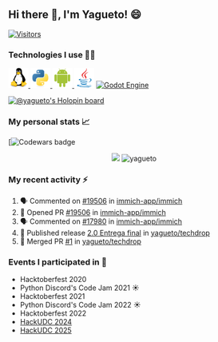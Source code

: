 ## Hi there 👋, I'm Yagueto! 😄


[![Visitors](https://hits.sh/github.com/yagueto/yagueto.svg?style=for-the-badge&label=Visitors&color=007ec6)](https://hits.sh/github.com/yagueto/yagueto/)

### Technologies I use 👨‍💻

<p align="left"> 
<a href="https://www.linux.org" target="_blank"><img src="https://raw.githubusercontent.com/devicons/devicon/master/icons/linux/linux-original.svg" alt="linux" width="40" height="40"/> </a> 
<a href="https://www.python.org" target="_blank"><img src="https://raw.githubusercontent.com/devicons/devicon/master/icons/python/python-original.svg" alt="python" width="40" height="40"/> </a> 
<a href="https://developer.android.com" target="_blank"> <img src="https://raw.githubusercontent.com/devicons/devicon/master/icons/android/android-original.svg" alt="android" width="40" height="40"/> </a>
<a href="https://www.java.com" target="_blank"><img src="https://raw.githubusercontent.com/devicons/devicon/master/icons/java/java-original.svg" alt="java" width="40" height="40"/></a>
<a href="https://www.godotengine.org" target="_blank"><img src="https://cdn.jsdelivr.net/gh/devicons/devicon/icons/godot/godot-original.svg" alt="Godot Engine" width="40" height="40"/> </a>

[![@yagueto's Holopin board](https://holopin.me/yagueto)](https://holopin.io/@yagueto)

### My personal stats 📈
[![Codewars badge](https://www.codewars.com/users/Yagueto/badges/small)
<div align="center"> 
  <a>
    <img src=https://github-readme-stats.vercel.app/api?username=yagueto&count_private=true&show_icons=true width=50%></img>
  </a>
  <img src="https://github-readme-streak-stats.herokuapp.com/?user=yagueto" alt="yagueto" width=49% />
</div>


### My recent activity ⚡

  <!--START_SECTION:activity-->
1. 🗣 Commented on [#19506](https://github.com/immich-app/immich/pull/19506#issuecomment-3001289946) in [immich-app/immich](https://github.com/immich-app/immich)
2. 💪 Opened PR [#19506](https://github.com/immich-app/immich/pull/19506) in [immich-app/immich](https://github.com/immich-app/immich)
3. 🗣 Commented on [#17980](https://github.com/immich-app/immich/issues/17980#issuecomment-2954094988) in [immich-app/immich](https://github.com/immich-app/immich)
4. 🚀 Published release [2.0 Entrega final](https://github.com/yagueto/techdrop/releases/tag/2.0) in [yagueto/techdrop](https://github.com/yagueto/techdrop)
5. 🎉 Merged PR [#1](https://github.com/yagueto/techdrop/pull/1) in [yagueto/techdrop](https://github.com/yagueto/techdrop)
  <!--END_SECTION:activity-->
  

### Events I participated in 📆

- Hacktoberfest 2020
- Python Discord's Code Jam 2021 ☀️
- Hacktoberfest 2021
- Python Discord's Code Jam 2022 ☀️
- Hacktoberfest 2022
- [HackUDC 2024](https://hackudc.gpul.org/)
- [HackUDC 2025](https://hackudc.gpul.org/)

